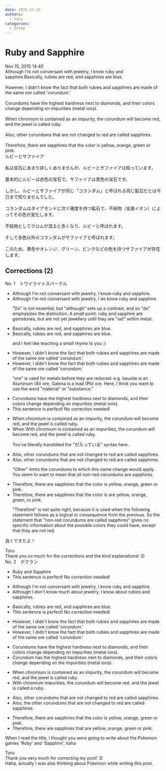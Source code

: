 ```yaml
---
date: 2015-11-15
authors:
  - toru
categories:
  - Essay
---
```


<h1 id="subject_show">Ruby and Sapphire</h1>
<div class="date">Nov 15, 2015 14:40</div>
<div id="post"><div id="body_show_ori">
Although I'm not conversant with jewelry, I know ruby and sapphire.Basically, rubies are red, and sapphires are blue.<br/><br/>However, I didn't know the fact that both rubies and sapphires are made of the same ore called 'corundum.'<br/><br/>Corundums have the highest hardness next to diamonds, and their colors change depending on impurities (metal ions).<br/><br/>When chromium is contained as an impurity, the corundum will become red, and the jewel is called ruby.<br/><br/>Also, other corundums that are not changed to red are called sapphires.<br/><br/>Therefore, there are sapphires that the color is yellow, orange, green or pink.
</div></div>

<!-- more -->

<div id="post_ja"><div id="body_show_mo">
ルビーとサファイア<br/><br/>私は宝石にあまり詳しくありませんが、ルビーとサファイアは知っています。<br/><br/>基本的にルビーは赤色の宝石で、サファイアは青色の宝石です。<br/><br/>しかし、ルビーとサファイアが同じ「コランダム」と呼ばれる同じ鉱石だとは今日まで知りませんでした。<br/><br/>コランダムはダイアモンドに次ぐ硬度を持つ鉱石で、不純物（金属イオン）によってその色が変化します。<br/><br/>不純物としてクロムが混ると赤くなり、ルビーと呼ばれます。<br/><br/>そして赤色以外のコランダムがサファイアと呼ばれます。<br/><br/>このため、黄色やオレンジ、グリーン、ピンクなどの色を持つサファイアが存在します。
</div></div>

## Corrections (2)
<div id="block"><div class="first_name"> No. 1　<span class="just_name">トワイライトスパークル</span></div><div id="block2">
<ul class="correction_field">
<li class="incorrect">Although I'm not conversant with jewelry, I know ruby and sapphire.</li>
<li class="corrected correct">
Although I'm not conversant with jewelry, I <span class="f_blue">do</span> know ruby and sapphire.
<p class="correction_comment">"Do" is not essential, but "although" sets up a contrast, and so "do" emphasizes the distinction.  A small point: ruby and sapphire are gemstones, but are not yet jewellery until they are "set" within metal.</p>
</li>
</ul>
<ul class="correction_field">
<li class="incorrect">Basically, rubies are red, and sapphires are blue.</li>
<li class="corrected correct">
Basically, rubies are red, and sapphires are blue.
<p class="correction_comment">and I feel like teaching a small rhyme to you ;)</p>
</li>
</ul>
<ul class="correction_field">
<li class="incorrect">However, I didn't know the fact that both rubies and sapphires are made of the same ore called 'corundum.'</li>
<li class="corrected correct">
However, I didn't know <span class="f_red"><span class="sline">the fact</span></span> that both rubies and sapphires are made of the same ore called 'corundum.'
<p class="correction_comment">"ore" is used for metals before they are reduced: e.g. bauxite is an Aluminum (Al) ore, Galena is a lead (Pb) ore.  Here, I think you want to use the word "material" or "substance."</p>
</li>
</ul>
<ul class="correction_field">
<li class="incorrect">Corundums have the highest hardness next to diamonds, and their colors change depending on impurities (metal ions).</li>
<li class="corrected perfect">This sentence is perfect! No correction needed!</li>
</ul>
<ul class="correction_field">
<li class="incorrect">When chromium is contained as an impurity, the corundum will become red, and the jewel is called ruby.</li>
<li class="corrected correct">
<span class="sline">When</span> <span class="f_blue">With</span> chromium <span class="sline">is contained as an </span>impurit<span class="f_blue">ies</span>, the corundum will become red<span class="sline"><span class="f_red">,</span></span> and the jewel is called ruby.
<p class="correction_comment">You've literally translated the "が入っている" syntax here.</p>
</li>
</ul>
<ul class="correction_field">
<li class="incorrect">Also, other corundums that are not changed to red are called sapphires.</li>
<li class="corrected correct">
Also, <span class="sline">other</span> corundums that are not changed to red are called sapphires.
<p class="correction_comment">"Other" limits the corundums to which this name change would apply.  You seem to want to mean that all non-red corundums are sapphires.</p>
</li>
</ul>
<ul class="correction_field">
<li class="incorrect">Therefore, there are sapphires that the color is yellow, orange, green or pink.</li>
<li class="corrected correct">
Therefore, there are sapphires that <span class="sline">the color is</span> <span class="f_blue">are</span> yellow, orange, green<span class="f_blue">,</span> or pink.
<p class="correction_comment">"Therefore" is not quite right, because it is used when the following statement follows as a logical or consequence from the previous.  So the statement that "non-red corundums are called sapphires" gives no specific information about the possible colors they could have, except that they are not red.</p>
</li>
</ul>
<p class="comment_small">
 良くできたよ！
</p>

</div><div class="name"><span class="just_name">Toru</span><br>
Thank you so much for the corrections and the kind explanations! :D
</div>
</div>
<div id="block"><div class="first_name"> No. 2　<span class="just_name">デクラン</span></div><div id="block2">
<ul class="correction_field">
<li class="incorrect">Ruby and Sapphire</li>
<li class="corrected perfect">This sentence is perfect! No correction needed!</li>
</ul>
<ul class="correction_field">
<li class="incorrect">Although I'm not conversant with jewelry, I know ruby and sapphire.</li>
<li class="corrected correct">
Although <span class="f_blue">I don't know much about</span> jewelry, I know <span class="f_blue">about </span>rub<span class="f_blue">ies</span> and sapphire<span class="f_blue">s</span>.
</li>
</ul>
<ul class="correction_field">
<li class="incorrect">Basically, rubies are red, and sapphires are blue.</li>
<li class="corrected perfect">This sentence is perfect! No correction needed!</li>
</ul>
<ul class="correction_field">
<li class="incorrect">However, I didn't know the fact that both rubies and sapphires are made of the same ore called 'corundum.'</li>
<li class="corrected correct">
However, I didn't know <span class="sline">the fact</span> that both rubies and sapphires are made of the same ore called 'corundum.'
</li>
</ul>
<ul class="correction_field">
<li class="incorrect">Corundums have the highest hardness next to diamonds, and their colors change depending on impurities (metal ions).</li>
<li class="corrected correct">
Corundum <span class="f_blue">has</span> the highest hardness next to diamonds, and their colors change depending on <span class="f_blue">the </span>impurities (metal ions).
</li>
</ul>
<ul class="correction_field">
<li class="incorrect">When chromium is contained as an impurity, the corundum will become red, and the jewel is called ruby.</li>
<li class="corrected correct">
<span class="f_blue">With chromium impurities</span>, the corundum will become red, and the jewel is called <span class="f_blue">a </span>ruby.
</li>
</ul>
<ul class="correction_field">
<li class="incorrect">Also, other corundums that are not changed to red are called sapphires.</li>
<li class="corrected correct">
Also, <span class="f_blue">the </span>other corundum<span class="sline">s</span> that are not changed to red are called sapphires.
</li>
</ul>
<ul class="correction_field">
<li class="incorrect">Therefore, there are sapphires that the color is yellow, orange, green or pink.</li>
<li class="corrected correct">
Therefore, there are sapphires that <span class="f_blue">are</span> yellow, orange, green or pink.
</li>
</ul>
<p class="comment_small">
 When I read the title, I thought you were going to write about the Pokemon games 'Ruby' and 'Sapphire', haha
</p>

</div><div class="name"><span class="just_name">Toru</span><br>
Thank you very much for correcting my post! :D<br/>Haha, actually I was also thinking about Pokemon while writing this post.
</div>
</div>
